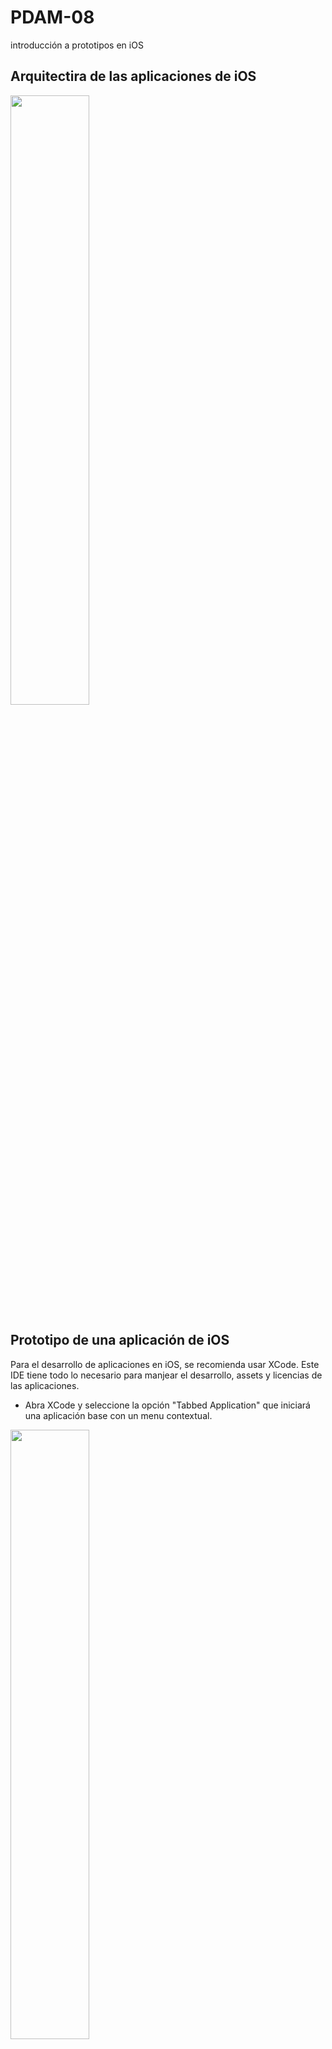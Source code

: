 # PDAM-08
introducción a prototipos en iOS 

## Arquitectira de las aplicaciones de iOS
<img src="http://gabo.com.co/pdam/lab-8/lab-8-4.png" width="50%">

## Prototipo de una aplicación de iOS
Para el desarrollo de aplicaciones en iOS, se recomienda usar XCode. Este IDE tiene todo lo necesario para manjear el desarrollo, assets y licencias de las aplicaciones.

* Abra XCode y seleccione la opción "Tabbed Application" que iniciará una aplicación base con un menu contextual.
<img src="http://gabo.com.co/pdam/lab-8/lab-8-5.png" width="50%">

* Para el nombre del proyecto utilice "pdam-08"
* Asegurese de seleccionar la opcion de "Swift" en el lenguaje
* Verifique que la aplicación este correctamente creada corriendo el emulador dando click al boton de play, el emulador es una aplicación aparte que se abrirá al terminar la compilación
<img src="http://gabo.com.co/pdam/lab-8/lab-8-2.png" width="50%">
* En XCode, abra el archivo "Main.storyboard", este archivo contiene la información del flujo de la interfaz de la aplicación. En el editor verá 3 vistas

** La vista que contiene los tabs
** La vista de la derecha
** La vista de la izquierda
<img src="http://gabo.com.co/pdam/lab-8/lab-8-6.png" width="50%">

* Agregue una tercera vista haciendo drag and drop de un elemento "ViewController", si no puede verlo use el siguiente icono para desplegar el menu lateral:
<img src="http://gabo.com.co/pdam/lab-8/lab-8-7.png" width="20%">

* Seleccione el "Tab Bar Controller", al seleccionar un elemento el menu lateral se activa con opciones para el elemento seleccionado. Ubique el menu de conexiones:
<img src="http://gabo.com.co/pdam/lab-8/lab-8-8.png" width="20%">

* Ubique el grupo de conexiones llamado "Triggered Segues", sobre el punto negro saldra un icono de +, arraste el icono hasta la tercera vista que se creó, esto hara que el controlador de tabs añada un nuevo tab referenciando a la nueva vista:
<img src="http://gabo.com.co/pdam/lab-8/lab-8-9.png" width="50%">

* Añada un nuevo elemento de texto en la tercera vista, para esto arrastre un elemento "label" dentro de la tercera vista.

* En el menu lateral en la sección de atributos puede editar la terecera vista para ajustar el icono asignado, intente cambiar el icono y pruebe la aplicación nuevamente en el emulador.

* Repita el proceso pero esta vez añada una vista de navegación "Navigation Controller" para que sea la cuarta opcion del menu. Esto generara otra vista con un listado de opciones por defecto.
<img src="http://gabo.com.co/pdam/lab-8/lab-8-10.png" width="50%">

## Edición de código Swift para un listado de elementos

* Desde el menu izquierdo, cree un nuevo archivo Swift (ListViewController.swift) en la raíz de su proyecto, este archivo sera la logica de la vista de listado de elementos que se creo en el punto anterior.
<img src="http://gabo.com.co/pdam/lab-8/lab-8-11.png" width="50%">

Complete el código con el ejemplo de la imagen anterior para crear una clase que extienda de UITableViewController

* Desde el menu izquierdo, cree un nuevo archivo Swift (ListCell.swift) en la raíz de su proyecto, este archivo será la lógica de la fila del listado de elementos.

<img src="http://gabo.com.co/pdam/lab-8/lab-8-12.png" width="50%">

Complete el código con el ejemplo de la imagen anterior para crear una clase que extienda de UITableViewCell

* Desde la vista de history boar "Main.historyboard" seleccione la celda prototipo, en las opciones de la derecha vaya a a la opcion de Identity Inspector, en esta opcion ubique la casilla de class y dentro de ella escriba el nombre de la clase que creó en el punto anterior, esto asignará la logica a la vista seleccionada.

<img src="http://gabo.com.co/pdam/lab-8/lab-8-13.png" width="50%">

* Desde el mismo menu ubique la opcion de atributos y en la casilla de Identifier ponga el valor "listCell"
<img src="http://gabo.com.co/pdam/lab-8/lab-8-15.png" width="50%">

* De la misma manera, seleccionando el controlador del listado de elementos, haciendo click en el icono amarillo vincule la vista del controlador con la clase que creo anteriormente: ListViewController.swift

* Añada un elemento de tipo Label a la celda prototipo
<img src="http://gabo.com.co/pdam/lab-8/lab-8-14.png" width="50%">

* En la parte superior active la vista de edicion con asistente, esto mostrara dos ventanas para editar, a la derecha tendrá la vista de diseño y a la izquierda la vista de código. Asegurese que la ventana de la derecha muestre la clase "ListCell". Seleccione el label creado en el punto anterior y presionando la tecla "control" arrastre el mouse desde la vista de diseño hasta la vista de codigo como se muestra en el siguiente ejemplo.

<img src="https://media.giphy.com/media/3og0IDRwEI9MPYxYOs/giphy.gif" width="100%">

* Ahora añadirá el codigo como en el siguiente ejemplo para mostrar 5 filas con numeros
<img src="http://gabo.com.co/pdam/lab-8/lab-8-16.png" width="50%">

## Resultado final
<img src="https://media.giphy.com/media/l1KVbF3IGDNncqDzq/giphy.gif" width="50%">





